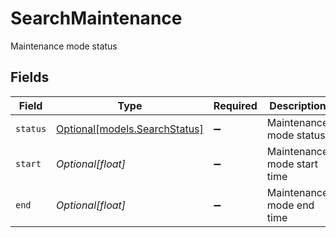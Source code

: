 # SearchMaintenance

Maintenance mode status


## Fields

| Field                                                      | Type                                                       | Required                                                   | Description                                                |
| ---------------------------------------------------------- | ---------------------------------------------------------- | ---------------------------------------------------------- | ---------------------------------------------------------- |
| `status`                                                   | [Optional[models.SearchStatus]](../models/searchstatus.md) | :heavy_minus_sign:                                         | Maintenance mode status                                    |
| `start`                                                    | *Optional[float]*                                          | :heavy_minus_sign:                                         | Maintenance mode start time                                |
| `end`                                                      | *Optional[float]*                                          | :heavy_minus_sign:                                         | Maintenance mode end time                                  |